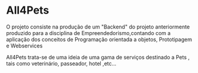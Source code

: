 # All4Pets

O projeto consiste na produção de um "Backend" do projeto anteriormente produzido para a disciplina
de Empreendedorismo,contando com a aplicação dos conceitos de Programação orientada a objetos, Prototipagem e Webservices

All4Pets trata-se de uma ideia de uma gama de serviços destinado a Pets , tais como veterinário, passeador, hotel ,etc...